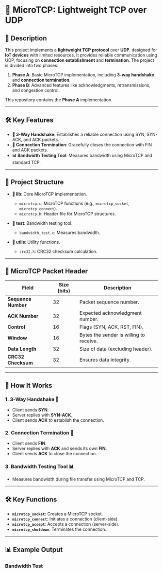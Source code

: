 # 🚀 MicroTCP: Lightweight TCP over UDP

## 📝 Description

This project implements a **lightweight TCP protocol** over **UDP**, designed for **IoT devices** with limited resources. It provides reliable communication using UDP, focusing on **connection establishment** and **termination**. The project is divided into two phases:

1. **Phase A**: Basic MicroTCP implementation, including **3-way handshake** and **connection termination**.
2. **Phase B**: Advanced features like acknowledgments, retransmissions, and congestion control.

This repository contains the **Phase A** implementation.

---

## 🛠️ Key Features

- **🔗 3-Way Handshake**: Establishes a reliable connection using SYN, SYN-ACK, and ACK packets.
- **🚪 Connection Termination**: Gracefully closes the connection with FIN and ACK packets.
- **📊 Bandwidth Testing Tool**: Measures bandwidth using MicroTCP and standard TCP.

---

## 📂 Project Structure

- **📁 lib**: Core MicroTCP implementation.
  - `microtcp.c`: MicroTCP functions (e.g., `microtcp_socket`, `microtcp_connect`).
  - `microtcp.h`: Header file for MicroTCP structures.
  
- **📁 test**: Bandwidth testing tool.
  - `bandwidth_test.c`: Measures bandwidth.

- **📁 utils**: Utility functions.
  - `crc32.h`: CRC32 checksum calculation.

---

## 🧩 MicroTCP Packet Header

| Field               | Size (bits) | Description                          |
|---------------------|-------------|--------------------------------------|
| **Sequence Number** | 32          | Packet sequence number.              |
| **ACK Number**      | 32          | Expected acknowledgment number.      |
| **Control**         | 16          | Flags (SYN, ACK, RST, FIN).          |
| **Window**          | 16          | Bytes the sender is willing to receive. |
| **Data Length**     | 32          | Size of data (excluding header).     |
| **CRC32 Checksum**  | 32          | Ensures data integrity.              |

---

## 🚀 How It Works

### 1. **3-Way Handshake** 🤝
- Client sends **SYN**.
- Server replies with **SYN-ACK**.
- Client sends **ACK** to establish the connection.

### 2. **Connection Termination** 🚪
- Client sends **FIN**.
- Server replies with **ACK** and sends its own **FIN**.
- Client sends **ACK** to close the connection.

### 3. **Bandwidth Testing Tool** 📊
- Measures bandwidth during file transfer using MicroTCP and TCP.

---

## 🛠️ Key Functions

- **`microtcp_socket`**: Creates a MicroTCP socket.
- **`microtcp_connect`**: Initiates a connection (client-side).
- **`microtcp_accept`**: Accepts a connection (server-side).
- **`microtcp_shutdown`**: Terminates the connection.

---

## 📊 Example Output

### Bandwidth Test

